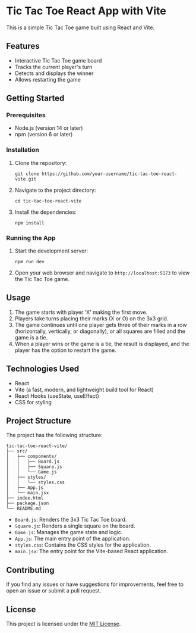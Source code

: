 # Tic Tac Toe React App with Vite

This is a simple Tic Tac Toe game built using React and Vite.

## Features

- Interactive Tic Tac Toe game board
- Tracks the current player's turn
- Detects and displays the winner
- Allows restarting the game

## Getting Started

### Prerequisites

- Node.js (version 14 or later)
- npm (version 6 or later)

### Installation

1. Clone the repository:

   ```
   git clone https://github.com/your-username/tic-tac-toe-react-vite.git
   ```

2. Navigate to the project directory:

   ```
   cd tic-tac-toe-react-vite
   ```

3. Install the dependencies:

   ```
   npm install
   ```

### Running the App

1. Start the development server:

   ```
   npm run dev
   ```

2. Open your web browser and navigate to `http://localhost:5173` to view the Tic Tac Toe game.

## Usage

1. The game starts with player 'X' making the first move.
2. Players take turns placing their marks (X or O) on the 3x3 grid.
3. The game continues until one player gets three of their marks in a row (horizontally, vertically, or diagonally), or all squares are filled and the game is a tie.
4. When a player wins or the game is a tie, the result is displayed, and the player has the option to restart the game.

## Technologies Used

- React
- Vite (a fast, modern, and lightweight build tool for React)
- React Hooks (useState, useEffect)
- CSS for styling

## Project Structure

The project has the following structure:

```
tic-tac-toe-react-vite/
├── src/
│   ├── components/
│   │   ├── Board.js
│   │   ├── Square.js
│   │   └── Game.js
│   ├── styles/
│   │   └── styles.css
│   ├── App.js
│   └── main.jsx
├── index.html
├── package.json
└── README.md
```

- `Board.js`: Renders the 3x3 Tic Tac Toe board.
- `Square.js`: Renders a single square on the board.
- `Game.js`: Manages the game state and logic.
- `App.js`: The main entry point of the application.
- `styles.css`: Contains the CSS styles for the application.
- `main.jsx`: The entry point for the Vite-based React application.

## Contributing

If you find any issues or have suggestions for improvements, feel free to open an issue or submit a pull request.

## License

This project is licensed under the [MIT License](LICENSE).
